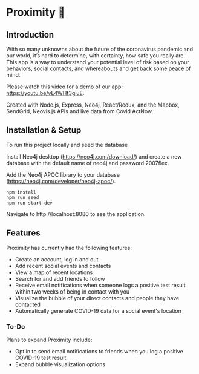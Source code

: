 # Proximity 📍

## Introduction
With so many unknowns about the future of the coronavirus pandemic and our world, it’s hard to determine, with certainty, how safe you really are. This app is a way to understand your potential level of risk based on your behaviors, social contacts, and whereabouts and get back some peace of mind.

Please watch this video for a demo of our app: https://youtu.be/vL4WHf3giuE.

Created with Node.js, Express, Neo4j, React/Redux, and the Mapbox, SendGrid, Neovis.js APIs and live data from Covid ActNow.

## Installation & Setup
To run this project locally and seed the database

Install Neo4j desktop (https://neo4j.com/download/) and create a new database with the default name of neo4j and password 2007flex.

Add the Neo4j APOC library to your database (https://neo4j.com/developer/neo4j-apoc/).

```
npm install
npm run seed
npm run start-dev
```
Navigate to http://localhost:8080 to see the application.

## Features
Proximity has currently had the following features:
- Create an account, log in and out
- Add recent social events and contacts
- View a map of recent locations
- Search for and add friends to follow
- Receive email notifications when someone logs a positive test result within two weeks of being in contact with you
- Visualize the bubble of your direct contacts and people they have contacted
- Automatically generate COVID-19 data for a social event's location

### To-Do
Plans to expand Proximity include:
- Opt in to send email notifications to friends when you log a positive COVID-19 test result
- Expand bubble visualization options

